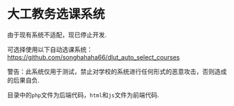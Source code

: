 # 大工教务选课系统

由于现有系统不适配，现已停止开发.

可选择使用以下自动选课系统：https://github.com/songhahaha66/dlut_auto_select_courses

警告：此系统仅用于测试，禁止对学校的系统进行任何形式的恶意攻击，否则造成的后果自负.

目录中的`php`文件为后端代码，`html`和`js`文件为前端代码.

